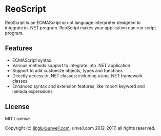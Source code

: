 # ReoScript

ReoScript is an ECMAScript script language interpreter designed to integrate in .NET program. ReoScript makes your application can run script program.

## Features

* ECMAScript syntax
* Various methods support to integrate into .NET application
* Support to add customize objects, types and functions
* Directly access to .NET classes; including using .NET framework classes
* Enhanced syntax and extension features, like import keyword and lambda expressions

## License

MIT License

Copyright (c) jinglu@unvell.com, unvell.com 2012-2017, all rights reserved.
